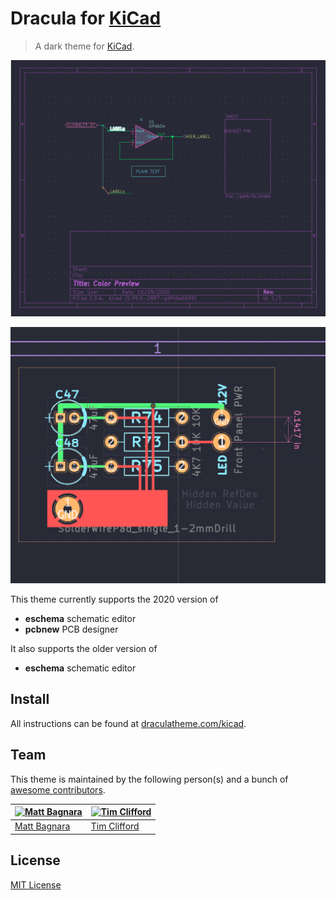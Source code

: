 # Dracula for [KiCad](https://kicad.org/)

> A dark theme for [KiCad](https://kicad.org/).

![Screenshot](./screenshot.png)

![Screenshot](./screenshot2.png)

This theme currently supports the 2020 version of
* **eschema** schematic editor
* **pcbnew** PCB designer

It also supports the older version of
* **eschema** schematic editor

## Install

All instructions can be found at [draculatheme.com/kicad](https://draculatheme.com/kicad).

## Team

This theme is maintained by the following person(s) and a bunch of [awesome contributors](https://github.com/dracula/kicad/graphs/contributors).

| [![Matt Bagnara](https://avatars0.githubusercontent.com/u/11695670?s=460&u=25822dd2d7446bd31c46102cbc239815f49c9876&v=4)](https://github.com/bagnaram) | [![Tim Clifford](https://github.com/tim-clifford.png?size=100)](https://github.com/tim-clifford) |
|---|---|
| [Matt Bagnara](https://github.com/bagnaram) | [Tim Clifford](https://github.com/tim-clifford) |

## License

[MIT License](./LICENSE)
